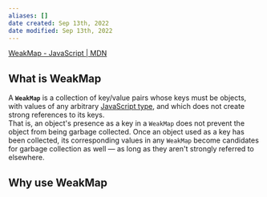 ```yaml
---
aliases: []
date created: Sep 13th, 2022
date modified: Sep 13th, 2022
---
```

[WeakMap - JavaScript | MDN](https://developer.mozilla.org/en-US/docs/Web/JavaScript/Reference/Global_Objects/WeakMap)
## What is WeakMap
A **`WeakMap`** is a collection of key/value pairs whose keys must be objects, with values of any arbitrary [JavaScript type](https://developer.mozilla.org/en-US/docs/Web/JavaScript/Data_structures#javascript_types), and which does not create strong references to its keys.  
That is, an object's presence as a key in a `WeakMap` does not prevent the object from being garbage collected. Once an object used as a key has been collected, its corresponding values in any `WeakMap` become candidates for garbage collection as well — as long as they aren't strongly referred to elsewhere.

## Why use WeakMap
